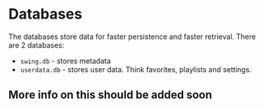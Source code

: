 # Databases

The databases store data for faster persistence and faster retrieval. There are 2 databases:

- `swing.db` - stores metadata
- `userdata.db` - stores user data. Think favorites, playlists and settings.

## More info on this should be added soon